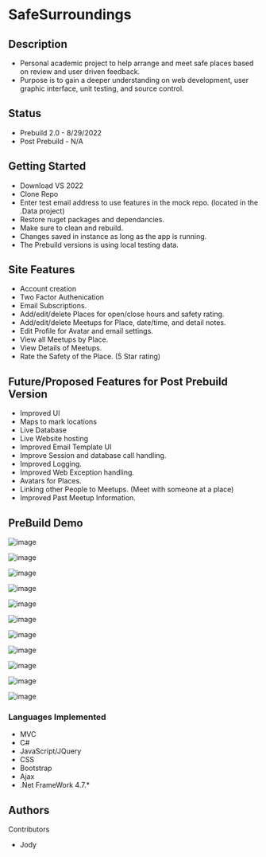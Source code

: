 # SafeSurroundings
 
## Description
* Personal academic project to help arrange and meet safe places based on review and user driven feedback.
* Purpose is to gain a deeper understanding on web development, user graphic interface, unit testing, and source control.

## Status
* Prebuild 2.0 - 8/29/2022
* Post Prebuild - N/A

## Getting Started
* Download VS 2022
* Clone Repo
* Enter test email address to use features in the mock repo. (located in the .Data project)
* Restore nuget packages and dependancies.
* Make sure to clean and rebuild.
* Changes saved in instance as long as the app is running.
* The Prebuild versions is using local testing data.

## Site Features
* Account creation
* Two Factor Authenication
* Email Subscriptions.
* Add/edit/delete Places for open/close hours and safety rating.
* Add/edit/delete Meetups for Place, date/time, and detail notes.
* Edit Profile for Avatar and email settings.
* View all Meetups by Place.
* View Details of Meetups.
* Rate the Safety of the Place. (5 Star rating)

## Future/Proposed Features for Post Prebuild Version
* Improved UI
* Maps to mark locations
* Live Database
* Live Website hosting
* Improved Email Template UI
* Improve Session and database call handling.
* Improved Logging.
* Improved Web Exception handling.
* Avatars for Places.
* Linking other People to Meetups. (Meet with someone at a place)
* Improved Past Meetup Information.

## PreBuild Demo
![image](https://user-images.githubusercontent.com/26256313/185811661-a236ef2e-1732-4f70-835a-30e70623313f.png)

![image](https://user-images.githubusercontent.com/26256313/185811712-d7552660-bc85-4b8c-9d3f-0270d22f7075.png)

![image](https://user-images.githubusercontent.com/26256313/185812020-c6cf9c40-68eb-4d69-ad26-56b544dc4d00.png)

![image](https://user-images.githubusercontent.com/26256313/185811721-0a33bad3-97d7-41c9-a8ad-40492fb1bce4.png)

![image](https://user-images.githubusercontent.com/26256313/185811742-4acb981c-b1ac-4281-9ed5-7d99c6f712a5.png)

![image](https://user-images.githubusercontent.com/26256313/185811758-77f243da-0885-40d4-b7c2-55ddfa29531a.png)

![image](https://user-images.githubusercontent.com/26256313/185811770-8e3f9ef2-333d-4a8c-b49b-5c40859a07be.png)

![image](https://user-images.githubusercontent.com/26256313/185811786-dc41b3b6-5f42-4e18-91c7-67b507cf2318.png)

![image](https://user-images.githubusercontent.com/26256313/185811801-389694e8-1210-47ec-b312-2fa1fe77bf07.png)

![image](https://user-images.githubusercontent.com/26256313/185811822-674d37cf-d814-4c9b-9b75-835e11d13c0c.png)

![image](https://user-images.githubusercontent.com/26256313/185811916-66e12bf7-b3ba-49b9-9024-0ba787b5cac7.png)


### Languages Implemented
* MVC
* C#
* JavaScript/JQuery
* CSS
* Bootstrap
* Ajax
* .Net FrameWork 4.7.*

## Authors
Contributors
* Jody
